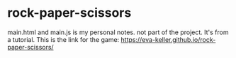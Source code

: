 # rock-paper-scissors

main.html and main.js is my personal notes. not part of the project. 
It's from a tutorial.
This is the link for the game:
https://eva-keller.github.io/rock-paper-scissors/



